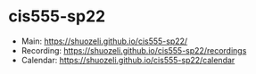 # cis555-sp22

- Main: https://shuozeli.github.io/cis555-sp22/
- Recording: https://shuozeli.github.io/cis555-sp22/recordings
- Calendar: https://shuozeli.github.io/cis555-sp22/calendar
